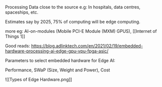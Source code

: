 Processing Data close to the source
e.g: In hospitals, data centres, spaceships, etc.

Estimates say by 2025, 75% of computing will be edge computing.

more eg: AI-on-modules (Mobile PCI-E Module (MXM) GPUS), [[Internet of Things 1]]

Good reads:
https://blog.adlinktech.com/en/2021/02/19/embedded-hardware-processing-ai-edge-gpu-vpu-fpga-asic/

Parameters to select embedded hardware for Edge AI:

Performance, SWaP (Size, Weight and Power), Cost

![[Types of Edge Hardware.png]]
